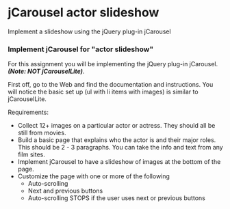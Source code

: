jCarousel actor slideshow
============
Implement a slideshow using the jQuery plug-in jCarousel

### Implement jCarousel for "actor slideshow"

For this assignment you will be implementing the jQuery plug-in jCarousel. ___(Note: NOT jCarouselLite)___.

First off, go to the Web and find the documentation and instructions. You will notice the basic set up (ul with li items with images) is similar to jCarouselLite.

Requirements:
*	Collect 12+ images on a particular actor or actress. They should all be still from movies.
*	Build a basic page that explains who the actor is and their major roles. This should be 2 - 3 paragraphs. You can take the info and text from any film sites.
*	Implement jCarousel to have a slideshow of images at the bottom of the page.
*	Customize the page with one or more of the following
	*	Auto-scrolling
	*	Next and previous buttons
	*	Auto-scrolling STOPS if the user uses next or previous buttons